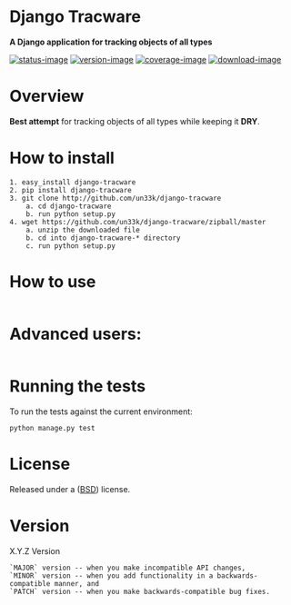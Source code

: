 Django Tracware
====================

**A Django application for tracking objects of all types**

[![status-image]][status-link]
[![version-image]][version-link]
[![coverage-image]][coverage-link]
[![download-image]][download-link]


Overview
====================

**Best attempt** for tracking objects of all types while keeping it **DRY**.


How to install
====================

    1. easy_install django-tracware
    2. pip install django-tracware
    3. git clone http://github.com/un33k/django-tracware
        a. cd django-tracware
        b. run python setup.py
    4. wget https://github.com/un33k/django-tracware/zipball/master
        a. unzip the downloaded file
        b. cd into django-tracware-* directory
        c. run python setup.py


How to use
====================

   ```python
   ```

Advanced users:
====================

   ```python
   ```

Running the tests
====================

To run the tests against the current environment:

    python manage.py test


License
====================

Released under a ([BSD](LICENSE.md)) license.


Version
====================
X.Y.Z Version

    `MAJOR` version -- when you make incompatible API changes,
    `MINOR` version -- when you add functionality in a backwards-compatible manner, and
    `PATCH` version -- when you make backwards-compatible bug fixes.

[status-image]: https://secure.travis-ci.org/un33k/django-tracware.png?branch=master
[status-link]: http://travis-ci.org/un33k/django-tracware?branch=master

[version-image]: https://img.shields.io/pypi/v/django-tracware.svg
[version-link]: https://pypi.python.org/pypi/django-tracware

[coverage-image]: https://coveralls.io/repos/un33k/django-tracware/badge.svg
[coverage-link]: https://coveralls.io/r/un33k/django-tracware

[download-image]: https://img.shields.io/pypi/dm/django-tracware.svg
[download-link]: https://pypi.python.org/pypi/django-tracware
